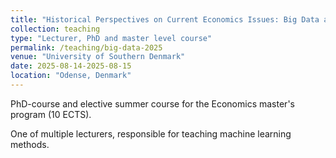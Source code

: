 ```yaml
---
title: "Historical Perspectives on Current Economics Issues: Big Data and Applications"
collection: teaching
type: "Lecturer, PhD and master level course"
permalink: /teaching/big-data-2025
venue: "University of Southern Denmark"
date: 2025-08-14-2025-08-15
location: "Odense, Denmark"
---
```


PhD-course and elective summer course for the Economics master's program (10 ECTS).

One of multiple lecturers, responsible for teaching machine learning methods.